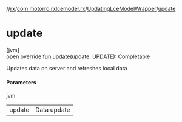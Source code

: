 //[rx](../../../index.md)/[com.motorro.rxlcemodel.rx](../index.md)/[UpdatingLceModelWrapper](index.md)/[update](update.md)

# update

[jvm]\
open override fun [update](update.md)(update: [UPDATE](index.md)): Completable

Updates data on server and refreshes local data

#### Parameters

jvm

| | |
|---|---|
| update | Data update |
